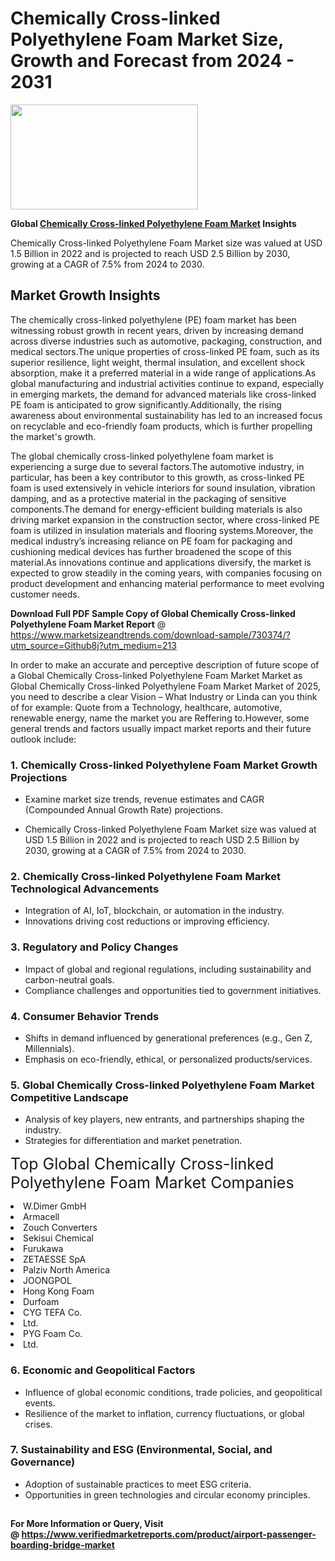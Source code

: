 <H1>Chemically Cross-linked Polyethylene Foam Market Size, Growth and Forecast from 2024 - 2031</H1><img class="aligncenter size-medium wp-image-584254" src="https://thirdeyenews.in/wp-content/uploads/2024/09/Global-Market-Research-300x168.jpeg" alt="" width="300" height="168" /><p><strong>Global&nbsp;<a href="https://www.marketsizeandtrends.com/download-sample/730374/?utm_source=Github8j?utm_medium=213">Chemically Cross-linked Polyethylene Foam Market</a> Insights</strong></p><p>Chemically Cross-linked Polyethylene Foam Market size was valued at USD 1.5 Billion in 2022 and is projected to reach USD 2.5 Billion by 2030, growing at a CAGR of 7.5% from 2024 to 2030.</p><p><h2>Market Growth Insights</h2> <p>The chemically cross-linked polyethylene (PE) foam market has been witnessing robust growth in recent years, driven by increasing demand across diverse industries such as automotive, packaging, construction, and medical sectors.The unique properties of cross-linked PE foam, such as its superior resilience, light weight, thermal insulation, and excellent shock absorption, make it a preferred material in a wide range of applications.As global manufacturing and industrial activities continue to expand, especially in emerging markets, the demand for advanced materials like cross-linked PE foam is anticipated to grow significantly.Additionally, the rising awareness about environmental sustainability has led to an increased focus on recyclable and eco-friendly foam products, which is further propelling the market's growth.</p> <p>The global chemically cross-linked polyethylene foam market is experiencing a surge due to several factors.The automotive industry, in particular, has been a key contributor to this growth, as cross-linked PE foam is used extensively in vehicle interiors for sound insulation, vibration damping, and as a protective material in the packaging of sensitive components.The demand for energy-efficient building materials is also driving market expansion in the construction sector, where cross-linked PE foam is utilized in insulation materials and flooring systems.Moreover, the medical industry’s increasing reliance on PE foam for packaging and cushioning medical devices has further broadened the scope of this material.As innovations continue and applications diversify, the market is expected to grow steadily in the coming years, with companies focusing on product development and enhancing material performance to meet evolving customer needs.</p><p><span class=""><strong>Download Full PDF Sample Copy of Global Chemically Cross-linked Polyethylene Foam Market Report</strong> @ <a href="https://www.marketsizeandtrends.com/download-sample/730374/?utm_source=Github8j?utm_medium=213" target="_blank">https://www.marketsizeandtrends.com/download-sample/730374/?utm_source=Github8j?utm_medium=213</a></span></p><p>In order to make an accurate and perceptive description of future scope of a Global&nbsp;Chemically Cross-linked Polyethylene Foam Market Market as Global&nbsp;Chemically Cross-linked Polyethylene Foam Market Market of 2025, you need to describe a clear Vision &ndash; What Industry or Linda can you think of for example: Quote from a Technology, healthcare, automotive, renewable energy, name the market you are Reffering to.However, some general trends and factors usually impact market reports and their future outlook include:</p><h3>1.&nbsp;<strong>Chemically Cross-linked Polyethylene Foam Market Growth Projections</strong></h3><ul><li>Examine market size trends, revenue estimates and CAGR (Compounded Annual Growth Rate) projections.</li><li><p>Chemically Cross-linked Polyethylene Foam Market size was valued at USD 1.5 Billion in 2022 and is projected to reach USD 2.5 Billion by 2030, growing at a CAGR of 7.5% from 2024 to 2030.</p></li></ul><h3>2.&nbsp;<strong>Chemically Cross-linked Polyethylene Foam Market Technological Advancements</strong></h3><ul><li>Integration of AI, IoT, blockchain, or automation in the industry.</li><li>Innovations driving cost reductions or improving efficiency.</li></ul><h3>3.&nbsp;<strong>Regulatory and Policy Changes</strong></h3><ul><li>Impact of global and regional regulations, including sustainability and carbon-neutral goals.</li><li>Compliance challenges and opportunities tied to government initiatives.</li></ul><h3>4.&nbsp;<strong>Consumer Behavior Trends</strong></h3><ul><li>Shifts in demand influenced by generational preferences (e.g., Gen Z, Millennials).</li><li>Emphasis on eco-friendly, ethical, or personalized products/services.</li></ul><h3>5.&nbsp;<strong>Global Chemically Cross-linked Polyethylene Foam Market Competitive Landscape</strong></h3><ul><li>Analysis of key players, new entrants, and partnerships shaping the industry.</li><li>Strategies for differentiation and market penetration.</li></ul><p data-pm-slice="1 1 []"><span style="color: inherit; font-family: inherit; font-size: 25px;">Top Global Chemically Cross-linked Polyethylene Foam Market Companies</span></p><div class="" data-test-id=""><p><li>W.Dimer GmbH</li><li> Armacell</li><li> Zouch Converters</li><li> Sekisui Chemical</li><li> Furukawa</li><li> ZETAESSE SpA</li><li> Palziv North America</li><li> JOONGPOL</li><li> Hong Kong Foam</li><li> Durfoam</li><li> CYG TEFA Co.</li><li> Ltd.</li><li> PYG Foam Co.</li><li> Ltd.</li></p></div><h3>6.&nbsp;<strong>Economic and Geopolitical Factors</strong></h3><ul><li>Influence of global economic conditions, trade policies, and geopolitical events.</li><li>Resilience of the market to inflation, currency fluctuations, or global crises.</li></ul><h3>7.&nbsp;<strong>Sustainability and ESG (Environmental, Social, and Governance)</strong></h3><ul><li>Adoption of sustainable practices to meet ESG criteria.</li><li>Opportunities in green technologies and circular economy principles.</li></ul><h2><strong style="font-size: 14px;">For More Information or Query, Visit @&nbsp;</strong><a style="background-color: #ffffff; font-size: 14px;" href="https://www.marketsizeandtrends.com/report/chemically-cross-linked-polyethylene-foam-market/" target="_blank">https://www.verifiedmarketreports.com/product/airport-passenger-boarding-bridge-market</a></h2>